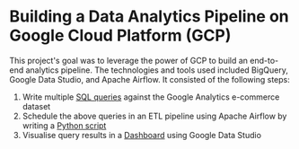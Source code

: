 # Building a Data Analytics Pipeline on Google Cloud Platform (GCP)
This project's goal was to leverage the power of GCP to build an end-to-end analytics pipeline. The technologies and tools used included BigQuery, Google Data Studio, and Apache Airflow. It consisted of the following steps:
1. Write multiple [SQL queries](https://github.com/felix-rosenberger/Data-Analysis-Pipeline/blob/main/SQL_queries.txt) against the Google Analytics e-commerce dataset
2. Schedule the above queries in an ETL pipeline using Apache Airflow by writing a [Python script](https://github.com/felix-rosenberger/Data-Analysis-Pipeline/blob/main/Airflow_pipeline.py)
3. Visualise query results in a [Dashboard](https://github.com/felix-rosenberger/Data-Analysis-Pipeline/blob/main/Data_Studio_Dashboard.png) using Google Data Studio
